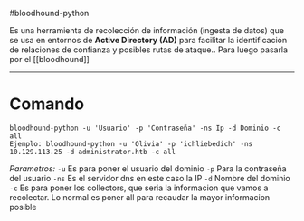 #bloodhound-python

Es una herramienta de recolección de información (ingesta de datos) que se usa en entornos de **Active Directory (AD)** para facilitar la identificación de relaciones de confianza y posibles rutas de ataque.. Para luego pasarla por el [[bloodhound]]

-----
# Comando

```shell
bloodhound-python -u 'Usuario' -p 'Contraseña' -ns Ip -d Dominio -c all
Ejemplo: bloodhound-python -u 'Olivia' -p 'ichliebedich' -ns 10.129.113.25 -d administrator.htb -c all
```

*Parametros:*
	`-u` Es para poner el usuario del dominio
	`-p` Para la contraseña del usuario
	`-ns` Es el servidor dns en este caso la IP
	`-d` Nombre del dominio
	`-c` Es para poner los collectors, que seria la informacion que vamos a recolectar. Lo normal es poner all para recaudar la mayor informacion posible


